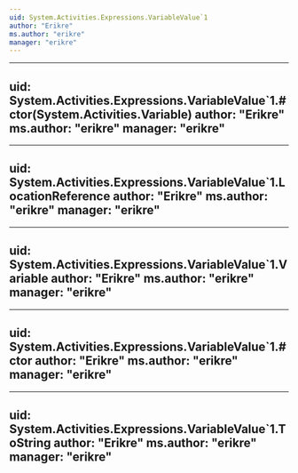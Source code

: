 ```yaml
---
uid: System.Activities.Expressions.VariableValue`1
author: "Erikre"
ms.author: "erikre"
manager: "erikre"
---
```


---
uid: System.Activities.Expressions.VariableValue`1.#ctor(System.Activities.Variable)
author: "Erikre"
ms.author: "erikre"
manager: "erikre"
---

---
uid: System.Activities.Expressions.VariableValue`1.LocationReference
author: "Erikre"
ms.author: "erikre"
manager: "erikre"
---

---
uid: System.Activities.Expressions.VariableValue`1.Variable
author: "Erikre"
ms.author: "erikre"
manager: "erikre"
---

---
uid: System.Activities.Expressions.VariableValue`1.#ctor
author: "Erikre"
ms.author: "erikre"
manager: "erikre"
---

---
uid: System.Activities.Expressions.VariableValue`1.ToString
author: "Erikre"
ms.author: "erikre"
manager: "erikre"
---
